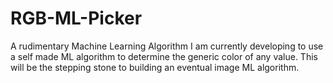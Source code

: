 # RGB-ML-Picker
A rudimentary Machine Learning Algorithm I am currently developing to use a self made ML algorithm to determine the generic color of any value. This will be the stepping stone to building an eventual image ML algorithm.
